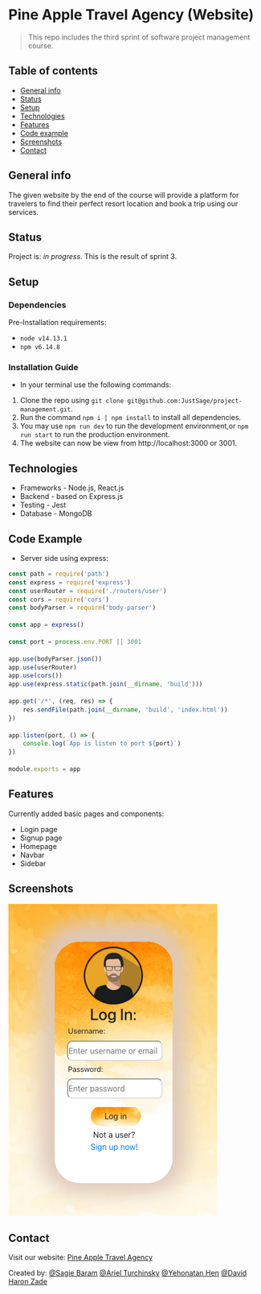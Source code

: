 # Pine Apple Travel Agency (Website)
> This repo includes the third sprint of software project management course.

## Table of contents
* [General info](#general-info)
* [Status](#status)
* [Setup](#setup)
* [Technologies](#technologies)
* [Features](#features)
* [Code example](#code-example)
* [Screenshots](#screenshots)
* [Contact](#contact)

## General info
The given website by the end of the course will provide a platform for travelers
to find their perfect resort location and book a trip using our services.

## Status
Project is: _in progress_.
This is the result of sprint 3.


## Setup

### Dependencies
Pre-Installation requirements:
* `node v14.13.1`
* `npm v6.14.8`

### Installation Guide
*  In your terminal use the following commands:
1. Clone the repo using `git clone git@github.com:JustSage/project-management.git`.
2. Run the command `npm i | npm install` to install all dependencies.
3. You may use `npm run dev` to run the development environment,or `npm run start` to run the production environment.
4. The website can now be view from http://localhost:3000 or 3001.

## Technologies
* Frameworks - Node.js, React.js
* Backend - based on Express.js
* Testing - Jest
* Database - MongoDB

## Code Example
* Server side using express:

```javascript
const path = require('path')
const express = require('express')
const userRouter = require('./routers/user')
const cors = require('cors')
const bodyParser = require('body-parser')

const app = express()

const port = process.env.PORT || 3001

app.use(bodyParser.json())
app.use(userRouter)
app.use(cors())
app.use(express.static(path.join(__dirname, 'build')))

app.get('/*', (req, res) => {
	res.sendFile(path.join(__dirname, 'build', 'index.html'))
})

app.listen(port, () => {
	console.log(`App is listen to port ${port}`)
})

module.exports = app
```

## Features
Currently added basic pages and components:
* Login page
* Signup page
* Homepage
* Navbar
* Sidebar

## Screenshots

![Login](./public/login.png)

## Contact

Visit our website:
[Pine Apple Travel Agency](https://pine-apple-travel-agency.herokuapp.com/ "Pine Apple Travel Agency")

Created by:
[@Sagie Baram](https://github.com/JustSage)
[@Ariel Turchinsky](https://github.com/ariel7590)
[@Yehonatan Hen](https://github.com/YehonatanHen)
[@David Haron Zade](https://github.com/Dave-Sama)
